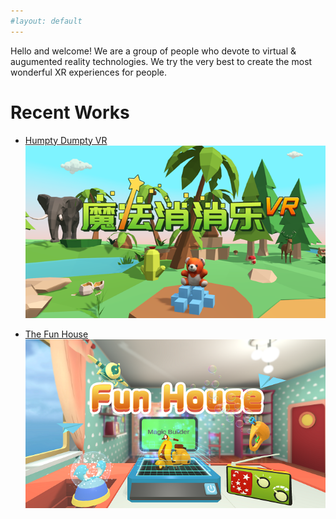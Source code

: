 ```yaml
---
#layout: default
---
```


Hello and welcome! We are a group of people who devote to virtual & augumented reality technologies.
We try the very best to create the most wonderful XR experiences for people.

# Recent Works

* [Humpty Dumpty VR](https://fvworks.github.io/dumpty)
![dumpty](/assets/pics/dumpty.png)

* [The Fun House](https://fvworks.github.io/funhouse)
![funhouse](/assets/pics/funhouse.png)
